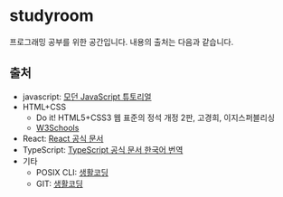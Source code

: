 # studyroom
프로그래밍 공부를 위한 공간입니다. 내용의 출처는 다음과 같습니다.

## 출처
- javascript: [모던 JavaScript 튜토리얼](https://ko.javascript.info/)
- HTML+CSS
  - Do it! HTML5+CSS3 웹 표준의 정석 개정 2판, 고경희, 이지스퍼블리싱
  - [W3Schools](https://www.w3schools.com/)
- React: [React 공식 문서](https://ko.reactjs.org/)
- TypeScript: [TypeScript 공식 문서 한국어 번역](https://typescript-kr.github.io/)
- 기타
  - POSIX CLI: [생활코딩](https://opentutorials.org/module/3747)
  - GIT: [생활코딩](https://opentutorials.org/course/3837)
